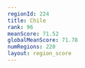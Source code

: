 ```yaml
---
regionId: 224
title: Chile
rank: 96
meanScore: 71.52
globalMeanScore: 71.78
numRegions: 220
layout: region_score
---
```


